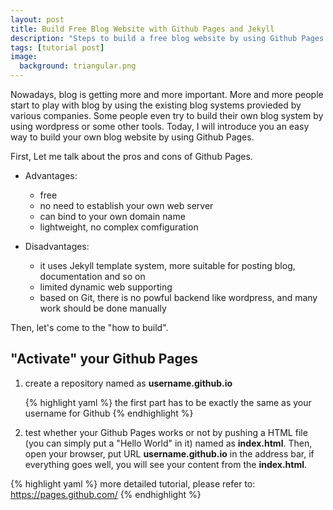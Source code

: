 ```yaml
---
layout: post
title: Build Free Blog Website with Github Pages and Jekyll
description: "Steps to build a free blog website by using Github Pages and Jekyll."
tags: [tutorial post]
image:
  background: triangular.png
---
```


Nowadays, blog is getting more and more important. More and more people start to play with blog by using the existing blog systems provieded by various companies. Some people even try to build their own blog system by using wordpress or some other tools. Today, I will introduce you an easy way to build your own blog website by using Github Pages. 

First, Let me talk about the pros and cons of Github Pages.

* Advantages:

	* free
	* no need to establish your own web server
	* can bind to your own domain name
	* lightweight, no complex comfiguration

* Disadvantages:

	* it uses Jekyll template system, more suitable for posting blog, documentation and so on
	* limited dynamic web supporting
	* based on Git, there is no powful backend like wordpress, and many work should be done manually

Then, let's come to the "how to build".

## "Activate" your Github Pages

1. create a repository named as **username.github.io**
 
	{% highlight yaml %}
	the first part has to be exactly the same as your username for Github
	{% endhighlight %}
2. test whether your Github Pages works or not by pushing a HTML file (you can simply put a "Hello World" in it) named as **index.html**. Then, open your browser, put URL **username.github.io** in the address bar, if everything goes well, you will see your content from the **index.html**.


{% highlight yaml %}
more detailed tutorial, please refer to:
  https://pages.github.com/
{% endhighlight %}